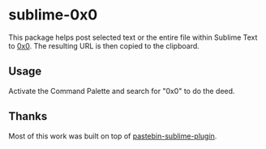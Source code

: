 # sublime-0x0

This package helps post selected text or the entire file within Sublime Text to [0x0](https://0x0.st). The resulting URL is then copied to the clipboard.

## Usage

Activate the Command Palette and search for "0x0" to do the deed.

## Thanks

Most of this work was built on top of [pastebin-sublime-plugin](https://github.com/Paaskehare/pastebin-sublime-plugin).
